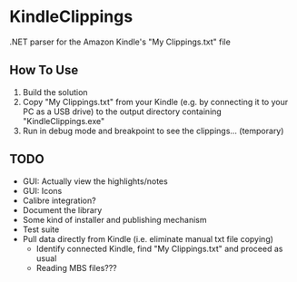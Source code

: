 KindleClippings
===============

.NET parser for the Amazon Kindle's "My Clippings.txt" file

How To Use
----------

1. Build the solution
2. Copy "My Clippings.txt" from your Kindle (e.g. by connecting it to your PC as a USB drive) to the output directory containing "KindleClippings.exe"
3. Run in debug mode and breakpoint to see the clippings... (temporary)

TODO
----

- GUI: Actually view the highlights/notes
- GUI: Icons
- Calibre integration?
- Document the library
- Some kind of installer and publishing mechanism
- Test suite
- Pull data directly from Kindle (i.e. eliminate manual txt file copying)
	- Identify connected Kindle, find "My Clippings.txt" and proceed as usual
	- Reading MBS files???